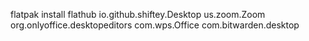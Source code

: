 flatpak install flathub io.github.shiftey.Desktop us.zoom.Zoom org.onlyoffice.desktopeditors com.wps.Office com.bitwarden.desktop
